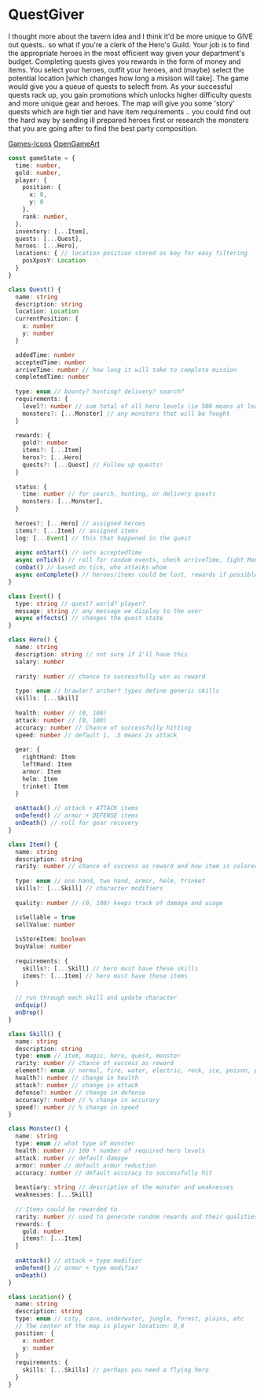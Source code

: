 # QuestGiver

I thought more about the tavern idea and I think it'd be more unique to GIVE out quests.. so what if you're a clerk of the Hero's Guild. Your job is to find the appropriate heroes in the most efficient way given your department's budget. Completing quests gives you rewards in the form of money and items. You select your heroes, outfit your heroes, and (maybe) select the potential location [which changes how long a misison will take].
The game would give you a queue of quests to selecft from. As your successful quests rack up, you gain promotions which unlocks higher difficulty quests and more unique gear and heroes.
The map will give you some 'story' quests which are high tier and have item requirements .. you could find out the hard way by sending ill prepared heroes first or research the monsters that you are going after to find the best party composition.

[Games-Icons](https://game-icons.net/) 
[OpenGameArt](https://opengameart.org)


```typescript
const gameState = {
  time: number,
  gold: number,
  player: {
    position: {
      x: 0,
      y: 0
    },
    rank: number,
  },
  inventory: [...Item],
  quests: [...Quest],
  heroes: [...Hero],
  locations: { // location position stored as key for easy filtering
    posXposY: Location
  }
}
```

```typescript
class Quest() {
  name: string
  description: string
  location: Location
  currentPosition: {
    x: number
    y: number
  }

  addedTime: number
  acceptedTime: number
  arriveTime: number // how long it will take to complete mission
  completedTime: number
  
  type: enum // bounty? hunting? delivery? search?
  requirements: {
    level?: number // sum total of all hero levels (ie 500 means at least 5 heroes at 100 level)
    monsters?: [...Monster] // any monsters that will be fought
  }
  
  rewards: {
    gold?: number
    items?: [...Item]
    heros?: [...Hero]
    quests?: [...Quest] // Follow up quests!
  }
  
  status: {
    time: number // for search, hunting, or delivery quests
    monsters: [...Monster],
  }
  
  heroes?: [...Hero] // assigned heroes
  items?: [...Item] // assigned items
  log: [...Event] // this that happened in the quest
  
  async onStart() // sets acceptedTime
  async onTick() // roll for random events, check arriveTime, fight Monsters
  combat() // based on tick, who attacks whom
  async onComplete() // heroes/items could be lost, rewards if possible
}

class Event() {
  type: string // quest? world? player?
  message: string // any message we display to the user
  async effects() // changes the quest state
}
```

```typescript
class Hero() {
  name: string
  description: string // not sure if I'll have this
  salary: number
  
  rarity: number // chance to successfully win as reward
  
  type: enum // brawler? archer? types define generic skills
  skills: [...Skill]
  
  health: number // (0, 100)
  attack: number // [0, 100)
  accuracy: number // Chance of successfully hitting
  speed: number // default 1, .5 means 2x attack
  
  gear: {
    rightHand: Item
    leftHand: Item
    armor: Item
    helm: Item
    trinket: Item
  }
  
  onAttack() // attack + ATTACK items
  onDefend() // armor + DEFENSE items
  onDeath() // roll for gear recovery
}

class Item() {
  name: string
  description: string
  rarity: number // chance of success as reward and how item is colored
  
  type: enum // one hand, two hand, armor, helm, trinket
  skills?: [...Skill] // character modifiers
  
  quality: number // (0, 100) keeps track of damage and usage

  isSellable = true
  sellValue: number
  
  isStoreItem: boolean
  buyValue: number
  
  requirements: {
    skills?: [...Skill] // hero must have these skills
    items?: [...Item] // hero must have these items
  }
  
  // run through each skill and update character
  onEquip()
  onDrop()
}

class Skill() {
  name: string
  description: string
  type: enum // item, magic, hero, quest, monster
  rarity: number // chance of success as reward
  element?: enum // normal, fire, water, electric, rock, ice, poison, psychic, ghost, dark
  health?: number // change in health
  attack?: number // change in attack
  defense?: number // change in defense
  accuracy?: number // % change in accuracy
  speed?: number // % change in speed
}

class Monster() {
  name: string
  type: enum // what type of monster
  health: number // 100 * number of required hero levels
  attack: number // default damage
  armor: number // default armor reduction
  accuracy: number // default accuracy to successfully hit
 
  beastiary: string // description of the monster and weaknesses
  weaknesses: [...Skill]
  
  // Items could be rewarded to
  rarity: number // used to generate random rewards and their qualities onDeath
  rewards: {
    gold: number
    items?: [...Item]
  }
  
  onAttack() // attack + type modifier
  onDefend() // armor + type modifier
  onDeath()
}

class Location() {
  name: string
  description: string
  type: enum // city, cave, underwater, jungle, forest, plains, etc
  // The center of the map is player location: 0,0
  position: {
    x: number
    y: number
  }
  requirements: {
    skills: [...Skills] // perhaps you need a flying hero
  }
}
```
